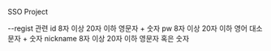 SSO Project

--regist 관련 
    id 8자 이상 20자 이하 영문자 + 숫자
    pw 8자 이상 20자 이하 영어 대소문자 + 숫자
    nickname 8자 이상 20자 이하 영문자 혹은 숫자